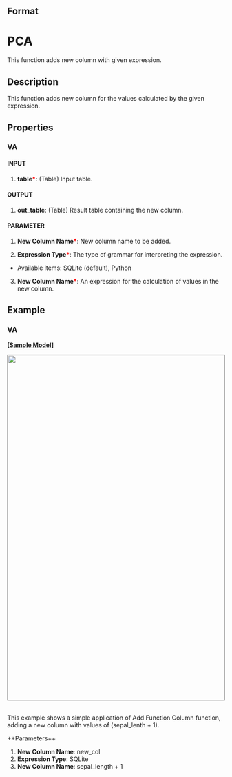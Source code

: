 ## Format
# PCA
This function adds new column with given expression.

## Description
This function adds new column for the values calculated by the given expression. 

## Properties
### VA
#### INPUT
1. **table**<b style="color:red">*</b>: (Table) Input table. 
#### OUTPUT
1. **out_table**: (Table) Result table containing the new column.  

#### PARAMETER
1. **New Column Name**<b style="color:red">*</b>: New column name to be added.

2. **Expression Type**<b style="color:red">*</b>: The type of grammar for interpreting the expression. 
* Available items: SQLite (default), Python


3. **New Column Name**<b style="color:red">*</b>: An expression for the calculation of values in the new column. 



## Example
### VA

**<a href="/static/help/python/sample_model/add_function_column.json" download>[Sample Model]</a>**

<img src="/static/help/python/sample_model_img/add_function_column.PNG"  width="800px" style="border: 1px solid gray" >


<br> This example shows a simple application of Add Function Column function, adding a new column with values of (sepal_lenth + 1). 

++Parameters++
1. **New Column Name**: new_col
2. **Expression Type**: SQLite
3. **New Column Name**: sepal_length + 1

